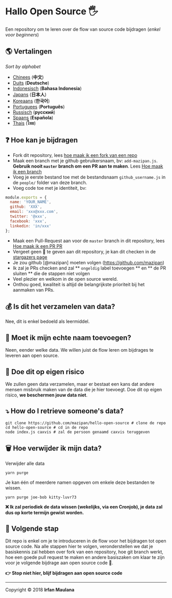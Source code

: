 # Hallo Open Source 🖐️
 
Een repository om te leren over de flow van source code bijdragen (_enkel voor beginners_)


## 🌎 Vertalingen

*Sort by alphabet*

- [Chinees](https://github.com/mazipan/hello-open-source/blob/master/README-CHI.md) (**中文**)
- [Duits](https://github.com/mazipan/hello-open-source/blob/master/README-DE.md) (**Deutsche**)
- [Indonesisch](https://github.com/mazipan/hello-open-source/blob/master/README-ID.md) (**Bahasa Indonesia**)
- [Japans](https://github.com/mazipan/hello-open-source/blob/master/README-JP.md) (**日本人**)
- [Koreaans](https://github.com/mazipan/hello-open-source/blob/master/README-KR.md) (**한국어**)
- [Portuguees](https://github.com/mazipan/hello-open-source/blob/master/README-PT-BR.md) (**Português**)
- [Russisch](https://github.com/mazipan/hello-open-source/blob/master/README-RU.md) (**русский**)
- [Spaans](https://github.com/mazipan/hello-open-source/blob/master/README-ES.md) (**Española**)
- [Thais](https://github.com/mazipan/hello-open-source/blob/master/README-TH.md) (**ไทย**)

## ❓ Hoe kan je bijdragen

- Fork dit repository, lees [hoe maak ik een fork van een repo](https://help.github.com/articles/fork-a-repo/)
- Maak een branch met je github gebruikersnaam, bv: `add-mazipan.js`. **Gebruik nooit `master` branch om een PR aan te maken**.
  Lees [Hoe maak ik een branch](https://help.github.com/articles/creating-and-deleting-branches-within-your-repository/)
- Voeg je eerste bestand toe met de bestandsnaam `github_username.js` in de `people/` folder van deze branch.
- Voeg code toe met je identiteit, bv:

```js
module.exports = {
  name: 'YOUR_NAME',
  github: 'XXX',
  email: 'xxx@xxx.com',
  twitter: '@xxx',
  facebook: 'xxx',
  linkedin: 'in/xxx'
};
```

- Maak een Pull-Request aan voor de  `master` branch in dit repository, lees [Hoe maak ik een PR PR](https://help.github.com/articles/creating-a-pull-request/)
- Vergeet  geen 🌟 te geven aan dit repository, je kan dit checken in de [stargazers page](https://github.com/mazipan/hello-open-source/stargazers)
- Je zou github [@mazipan] moeten volgen (https://github.com/mazipan)
- Ik zal je PRs checken and zal ** `ongeldig` label toevoegen ** en ** de PR sluiten ** die de stappen niet volgen
- Veel plezier en welkom in de open source wereld.
- Onthou goed, kwaliteit is altijd de belangrijkste prioriteit bij het aanmaken van PRs.

## 💰 Is dit het verzamelen van data?

Nee, dit is enkel bedoeld als leermiddel.

## 🥶 Moet ik mijn echte naam toevoegen?

Neen, eender welke data. We willen juist de flow leren om bijdrages te leveren aan open source.


## 🙈 Doe dit op eigen risico

We zullen geen data verzamelen, maar er bestaat een kans dat andere mensen misbruik maken van de data die je hier toevoegt.
Doe dit op eigen risico, **we beschermen jouw data niet**.


## ⤵️ How do I retrieve someone's data?

```shell
git clone https://github.com/mazipan/hello-open-source # clone de repo
cd hello-open-source # cd in de repo
node index.js caxvis # zal de persoon genaamd caxvis teruggeven
```

## 🗑️ Hoe verwijder ik mijn data?

Verwijder alle data

```shell
yarn purge
```

Je kan één of meerdere namen opgeven om enkele deze bestanden te wissen.

```shell
yarn purge joe-bob kitty-luvr73
```

**❌ Ik zal periodiek de data wissen (wekelijks, via een Cronjob), je data zal dus op korte termijn gewist worden.**

## 🚶 Volgende stap

Dit repo is enkel om je te introduceren in de flow voor het bijdragen tot open source code.
Na alle stappen hier te volgen, veronderstellen we dat je basiskennis zal hebben over fork van een repository, hoe git branch werkt, hoe een goede pull request te maken en andere basiszaken om klaar te zijn voor je volgende bijdrage aan open source code 🥳.

**👉 Stop niet hier, blijf bijdragen aan open source code**

---

Copyright © 2018 **Irfan Maulana**
